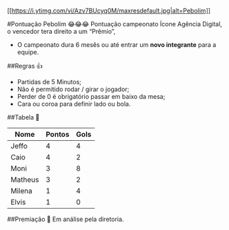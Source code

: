 [[https://i.ytimg.com/vi/Azv7BUcyq0M/maxresdefault.jpg|alt=Pebolim]]

#Pontuação Pebolim 😂😂😂
Pontuação campeonato Ícone Agência Digital, o vencedor tera direito a um “Prêmio”, 
* O campeonato dura 6 mesês ou até entrar um **novo integrante** para a equipe.

##Regras 👍
* Partidas de 5 Minutos;
* Não é permitido rodar / girar o jogador;
* Perder de 0 é obrigatório passar em baixo da mesa;
* Cara ou coroa para definir lado ou bola.

##Tabela 👀

| Nome  | Pontos  | Gols  |  
|---|---|---|
| Jeffo  | 4  |  4 |
| Caio   | 4  | 2 |
| Moni  |  3 | 8  |
| Matheus  |  3 |  2 |
| Milena  | 1  |  4 |
| Elvis  |  1 | 0  |

##Premiação 🎁
Em análise pela diretoria.
